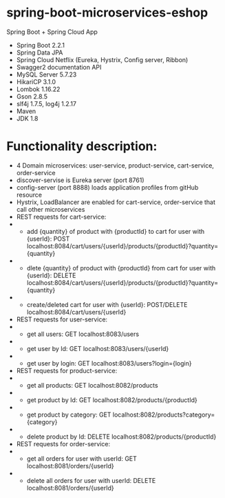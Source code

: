 # spring-boot-microservices-eshop
Spring Boot + Spring Cloud App
- Spring Boot 2.2.1
- Spring Data JPA
- Spring Cloud Netflix (Eureka, Hystrix, Config server, Ribbon)
- Swagger2 documentation API
- MySQL Server 5.7.23 
- HikariCP 3.1.0
- Lombok 1.16.22
- Gson 2.8.5
- slf4j 1.7.5, log4j 1.2.17
- Maven
- JDK 1.8

# Functionality description:
- 4 Domain microservices: user-service, product-service, cart-service, order-service
- discover-servise is Eureka server (port 8761)
- config-server (port 8888) loads application profiles from gitHub resource
- Hystrix, LoadBalancer are enabled for cart-service, order-service that call other microservices
- REST requests for cart-service:
- - add {quantity} of product with {productId} to cart for user with {userId}:
POST localhost:8084/cart/users/{userId}/products/{productId}?quantity={quantity}
- - dlete {quantity} of product with {productId} from cart for user with {userId}:
DELETE localhost:8084/cart/users/{userId}/products/{productId}?quantity={quantity}
- - create/deleted cart for user with {userId}:
POST/DELETE localhost:8084/cart/users/{userId}
- REST requests for user-service:
- - get all users: GET localhost:8083/users
- - get user by Id: GET localhost:8083/users/{userId}
- - get user by login: GET localhost:8083/users?login={login}
- REST requests for product-service:
- - get all products: GET localhost:8082/products
- - get product by Id: GET localhost:8082/products/{productId}
- - get product by category: GET localhost:8082/products?category={category}
- - delete product by Id: DELETE localhost:8082/products/{productId}
- REST requests for order-service:
- - get all orders for user with userId: GET localhost:8081/orders/{userId}
- - delete all orders for user with userId: DELETE localhost:8081/orders/{userId}

